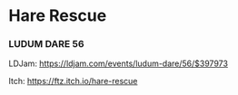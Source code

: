# Hare Rescue
### LUDUM DARE 56

LDJam: https://ldjam.com/events/ludum-dare/56/$397973

Itch: https://ftz.itch.io/hare-rescue
